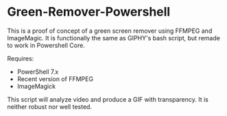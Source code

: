 # Green-Remover-Powershell
This is a proof of concept of a green screen remover using FFMPEG and ImageMagic. It is functionally the same as GIPHY's bash script, but remade to work in Powershell Core.

Requires:
 * PowerShell 7.x
 * Recent version of FFMPEG
 * ImageMagick
 
This script will analyze video and produce a GIF with transparency. It is neither robust nor well tested.